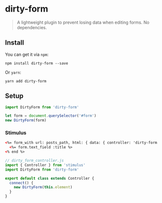 # dirty-form

> A lightweight plugin to prevent losing data when editing forms. No dependencies.

## Install

You can get it via `npm`:

```
npm install dirty-form --save
```

Or `yarn`:

```
yarn add dirty-form
```

## Setup

```javascript
import DirtyForm from 'dirty-form'

let form = document.querySelector('#form')
new DirtyForm(form)
```

### Stimulus

```html
<%= form_with url: posts_path, html: { data: { controller: 'dirty-form' } } do |form| %>
  <%= form.text_field :title %>
<% end %>
```

```js
// dirty_form_controller.js
import { Controller } from 'stimulus'
import DirtyForm from 'dirty-form'

export default class extends Controller {
  connect() {
    new DirtyForm(this.element)
  }
}
```
